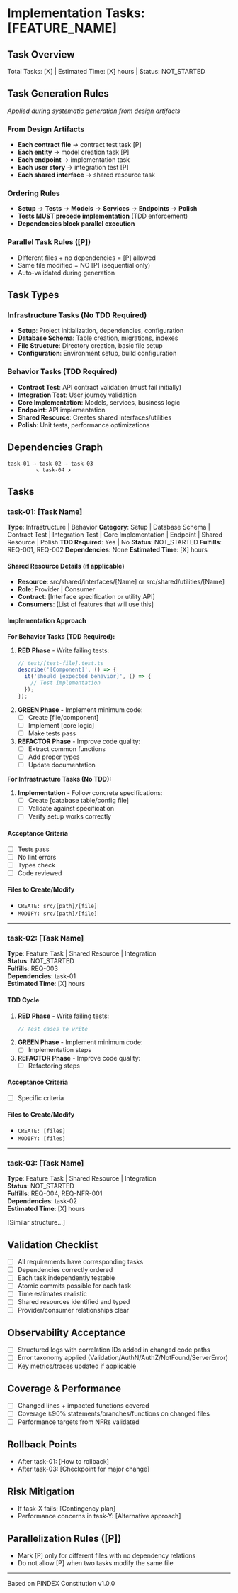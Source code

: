 # Implementation Tasks: [FEATURE_NAME]

## Task Overview
Total Tasks: [X] | Estimated Time: [X] hours | Status: NOT_STARTED

## Task Generation Rules
*Applied during systematic generation from design artifacts*

### From Design Artifacts
- **Each contract file** → contract test task [P]
- **Each entity** → model creation task [P] 
- **Each endpoint** → implementation task
- **Each user story** → integration test [P]
- **Each shared interface** → shared resource task

### Ordering Rules
- **Setup** → **Tests** → **Models** → **Services** → **Endpoints** → **Polish**
- **Tests MUST precede implementation** (TDD enforcement)
- **Dependencies block parallel execution**

### Parallel Task Rules ([P])
- Different files + no dependencies = [P] allowed
- Same file modified = NO [P] (sequential only)
- Auto-validated during generation

## Task Types

### Infrastructure Tasks (No TDD Required)
- **Setup**: Project initialization, dependencies, configuration
- **Database Schema**: Table creation, migrations, indexes
- **File Structure**: Directory creation, basic file setup
- **Configuration**: Environment setup, build configuration

### Behavior Tasks (TDD Required)
- **Contract Test**: API contract validation (must fail initially)
- **Integration Test**: User journey validation
- **Core Implementation**: Models, services, business logic
- **Endpoint**: API implementation
- **Shared Resource**: Creates shared interfaces/utilities
- **Polish**: Unit tests, performance optimizations

## Dependencies Graph
```
task-01 → task-02 → task-03
         ↘ task-04 ↗
```

## Tasks

### task-01: [Task Name]
**Type**: Infrastructure | Behavior
**Category**: Setup | Database Schema | Contract Test | Integration Test | Core Implementation | Endpoint | Shared Resource | Polish
**TDD Required**: Yes | No
**Status**: NOT_STARTED
**Fulfills**: REQ-001, REQ-002
**Dependencies**: None
**Estimated Time**: [X] hours

#### Shared Resource Details (if applicable)
- **Resource**: src/shared/interfaces/[Name] or src/shared/utilities/[Name]
- **Role**: Provider | Consumer
- **Contract**: [Interface specification or utility API]
- **Consumers**: [List of features that will use this]

#### Implementation Approach

**For Behavior Tasks (TDD Required):**
1. **RED Phase** - Write failing tests:
   ```typescript
   // test/[test-file].test.ts
   describe('[Component]', () => {
     it('should [expected behavior]', () => {
       // Test implementation
     });
   });
   ```
2. **GREEN Phase** - Implement minimum code:
   - [ ] Create [file/component]
   - [ ] Implement [core logic]
   - [ ] Make tests pass
3. **REFACTOR Phase** - Improve code quality:
   - [ ] Extract common functions
   - [ ] Add proper types
   - [ ] Update documentation

**For Infrastructure Tasks (No TDD):**
1. **Implementation** - Follow concrete specifications:
   - [ ] Create [database table/config file]
   - [ ] Validate against specification
   - [ ] Verify setup works correctly

#### Acceptance Criteria
- [ ] Tests pass
- [ ] No lint errors
- [ ] Types check
- [ ] Code reviewed

#### Files to Create/Modify
- `CREATE: src/[path]/[file]`
- `MODIFY: src/[path]/[file]`

---
### task-02: [Task Name]
**Type**: Feature Task | Shared Resource | Integration  
**Status**: NOT_STARTED  
**Fulfills**: REQ-003  
**Dependencies**: task-01  
**Estimated Time**: [X] hours

#### TDD Cycle
1. **RED Phase** - Write failing tests:
   ```typescript
   // Test cases to write
   ```
2. **GREEN Phase** - Implement minimum code:
   - [ ] Implementation steps
3. **REFACTOR Phase** - Improve code quality:
   - [ ] Refactoring steps

#### Acceptance Criteria
- [ ] Specific criteria

#### Files to Create/Modify
- `CREATE: [files]`
- `MODIFY: [files]`

---
### task-03: [Task Name]
**Type**: Feature Task | Shared Resource | Integration  
**Status**: NOT_STARTED  
**Fulfills**: REQ-004, REQ-NFR-001  
**Dependencies**: task-02  
**Estimated Time**: [X] hours

[Similar structure...]

## Validation Checklist
- [ ] All requirements have corresponding tasks
- [ ] Dependencies correctly ordered
- [ ] Each task independently testable
- [ ] Atomic commits possible for each task
- [ ] Time estimates realistic
- [ ] Shared resources identified and typed
- [ ] Provider/consumer relationships clear

## Observability Acceptance
- [ ] Structured logs with correlation IDs added in changed code paths
- [ ] Error taxonomy applied (Validation/AuthN/AuthZ/NotFound/ServerError)
- [ ] Key metrics/traces updated if applicable

## Coverage & Performance
- [ ] Changed lines + impacted functions covered
- [ ] Coverage ≥90% statements/branches/functions on changed files
- [ ] Performance targets from NFRs validated

## Rollback Points
- After task-01: [How to rollback]
- After task-03: [Checkpoint for major change]

## Risk Mitigation
- If task-X fails: [Contingency plan]
- Performance concerns in task-Y: [Alternative approach]

## Parallelization Rules ([P])
- Mark [P] only for different files with no dependency relations
- Do not allow [P] when two tasks modify the same file

---
Based on PINDEX Constitution v1.0.0